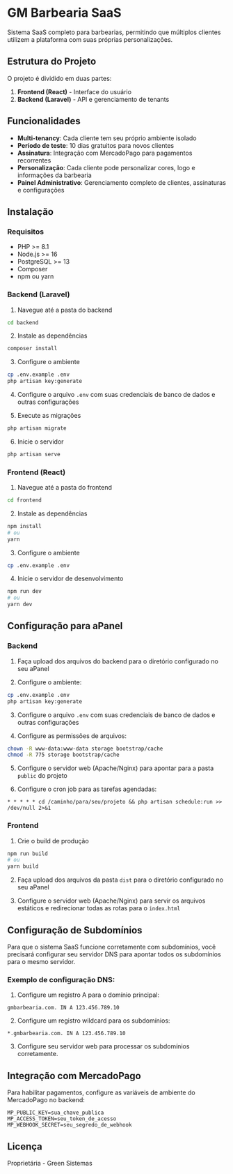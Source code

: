 # GM Barbearia SaaS

Sistema SaaS completo para barbearias, permitindo que múltiplos clientes utilizem a plataforma com suas próprias personalizações.

## Estrutura do Projeto

O projeto é dividido em duas partes:

1. **Frontend (React)** - Interface do usuário
2. **Backend (Laravel)** - API e gerenciamento de tenants

## Funcionalidades

- **Multi-tenancy**: Cada cliente tem seu próprio ambiente isolado
- **Período de teste**: 10 dias gratuitos para novos clientes
- **Assinatura**: Integração com MercadoPago para pagamentos recorrentes
- **Personalização**: Cada cliente pode personalizar cores, logo e informações da barbearia
- **Painel Administrativo**: Gerenciamento completo de clientes, assinaturas e configurações

## Instalação

### Requisitos

- PHP >= 8.1
- Node.js >= 16
- PostgreSQL >= 13
- Composer
- npm ou yarn

### Backend (Laravel)

1. Navegue até a pasta do backend
```bash
cd backend
```

2. Instale as dependências
```bash
composer install
```

3. Configure o ambiente
```bash
cp .env.example .env
php artisan key:generate
```

4. Configure o arquivo `.env` com suas credenciais de banco de dados e outras configurações

5. Execute as migrações
```bash
php artisan migrate
```

6. Inicie o servidor
```bash
php artisan serve
```

### Frontend (React)

1. Navegue até a pasta do frontend
```bash
cd frontend
```

2. Instale as dependências
```bash
npm install
# ou
yarn
```

3. Configure o ambiente
```bash
cp .env.example .env
```

4. Inicie o servidor de desenvolvimento
```bash
npm run dev
# ou
yarn dev
```

## Configuração para aPanel

### Backend

1. Faça upload dos arquivos do backend para o diretório configurado no seu aPanel

2. Configure o ambiente:
```bash
cp .env.example .env
php artisan key:generate
```

3. Configure o arquivo `.env` com suas credenciais de banco de dados e outras configurações

4. Configure as permissões de arquivos:
```bash
chown -R www-data:www-data storage bootstrap/cache
chmod -R 775 storage bootstrap/cache
```

5. Configure o servidor web (Apache/Nginx) para apontar para a pasta `public` do projeto

6. Configure o cron job para as tarefas agendadas:
```
* * * * * cd /caminho/para/seu/projeto && php artisan schedule:run >> /dev/null 2>&1
```

### Frontend

1. Crie o build de produção
```bash
npm run build
# ou
yarn build
```

2. Faça upload dos arquivos da pasta `dist` para o diretório configurado no seu aPanel

3. Configure o servidor web (Apache/Nginx) para servir os arquivos estáticos e redirecionar todas as rotas para o `index.html`

## Configuração de Subdomínios

Para que o sistema SaaS funcione corretamente com subdomínios, você precisará configurar seu servidor DNS para apontar todos os subdomínios para o mesmo servidor.

### Exemplo de configuração DNS:

1. Configure um registro A para o domínio principal:
```
gmbarbearia.com. IN A 123.456.789.10
```

2. Configure um registro wildcard para os subdomínios:
```
*.gmbarbearia.com. IN A 123.456.789.10
```

3. Configure seu servidor web para processar os subdomínios corretamente.

## Integração com MercadoPago

Para habilitar pagamentos, configure as variáveis de ambiente do MercadoPago no backend:

```
MP_PUBLIC_KEY=sua_chave_publica
MP_ACCESS_TOKEN=seu_token_de_acesso
MP_WEBHOOK_SECRET=seu_segredo_de_webhook
```

## Licença

Proprietária - Green Sistemas